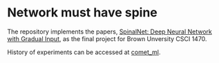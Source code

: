 # Network must have spine
The repository implements the papers, [SpinalNet: Deep Neural Network with Gradual Input](https://arxiv.org/pdf/2007.03347.pdf), as the final project for Brown Unversity CSCI 1470.

History of experiments can be accessed at [comet_ml](https://www.comet.ml/wt4ouxuy/spinalnet/).